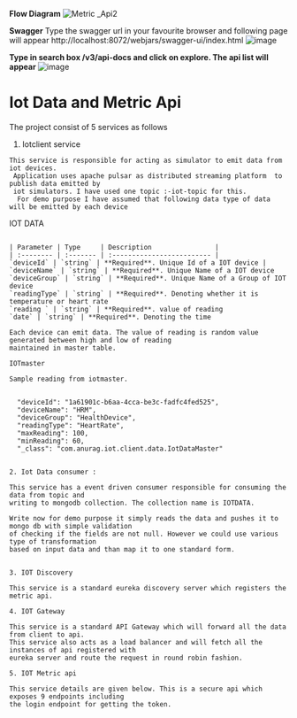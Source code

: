 
**Flow Diagram**
![Metric _Api2](https://user-images.githubusercontent.com/59208873/120912949-180dca00-c6b1-11eb-9e7b-3eb0d97b520a.jpeg)


**Swagger**
Type the swagger url in your favourite browser and following page will appear
http://localhost:8072/webjars/swagger-ui/index.html
![image](https://user-images.githubusercontent.com/59208873/120905103-71540a00-c66d-11eb-89e0-e93b286ef1fc.png)


**Type in search box /v3/api-docs and click on explore. The api list will appear**
![image](https://user-images.githubusercontent.com/59208873/120905153-c55eee80-c66d-11eb-8d73-192021cc4da9.png)




# Iot Data and Metric Api

The project consist of 5 services as follows
1. Iotclient service
```
This service is responsible for acting as simulator to emit data from iot devices.
 Application uses apache pulsar as distributed streaming platform  to publish data emitted by 
 iot simulators. I have used one topic :-iot-topic for this.
  For demo purpose I have assumed that following data type of data will be emitted by each device
```


IOT DATA
```

| Parameter | Type     | Description                |
| :-------- | :------- | :------------------------- |
`deviceId` | `string` | **Required**. Unique Id of a IOT device |
`deviceName` | `string` | **Required**. Unique Name of a IOT device
`deviceGroup` | `string` | **Required**. Unique Name of a Group of IOT device
`readingType` | `string` | **Required**. Denoting whether it is temperature or heart rate
`reading ` | `string` | **Required**. value of reading
`date` | `string` | **Required**. Denoting the time

Each device can emit data. The value of reading is random value generated between high and low of reading 
maintained in master table.

IOTmaster

Sample reading from iotmaster.

  
  "deviceId": "1a61901c-b6aa-4cca-be3c-fadfc4fed525",
  "deviceName": "HRM",
  "deviceGroup": "HealthDevice",
  "readingType": "HeartRate",
  "maxReading": 100,
  "minReading": 60,
  "_class": "com.anurag.iot.client.data.IotDataMaster"


2. Iot Data consumer : 

This service has a event driven consumer responsible for consuming the  data from topic and
writing to mongodb collection. The collection name is IOTDATA.

Write now for demo purpose it simply reads the data and pushes it to mongo db with simple validation
of checking if the fields are not null. However we could use various type of transformation 
based on input data and than map it to one standard form.


3. IOT Discovery

This service is a standard eureka discovery server which registers the metric api. 

4. IOT Gateway

This service is a standard API Gateway which will forward all the data from client to api.
This service also acts as a load balancer and will fetch all the instances of api registered with
eureka server and route the request in round robin fashion.

5. IOT Metric api

This service details are given below. This is a secure api which exposes 9 endpoints including 
the login endpoint for getting the token.
